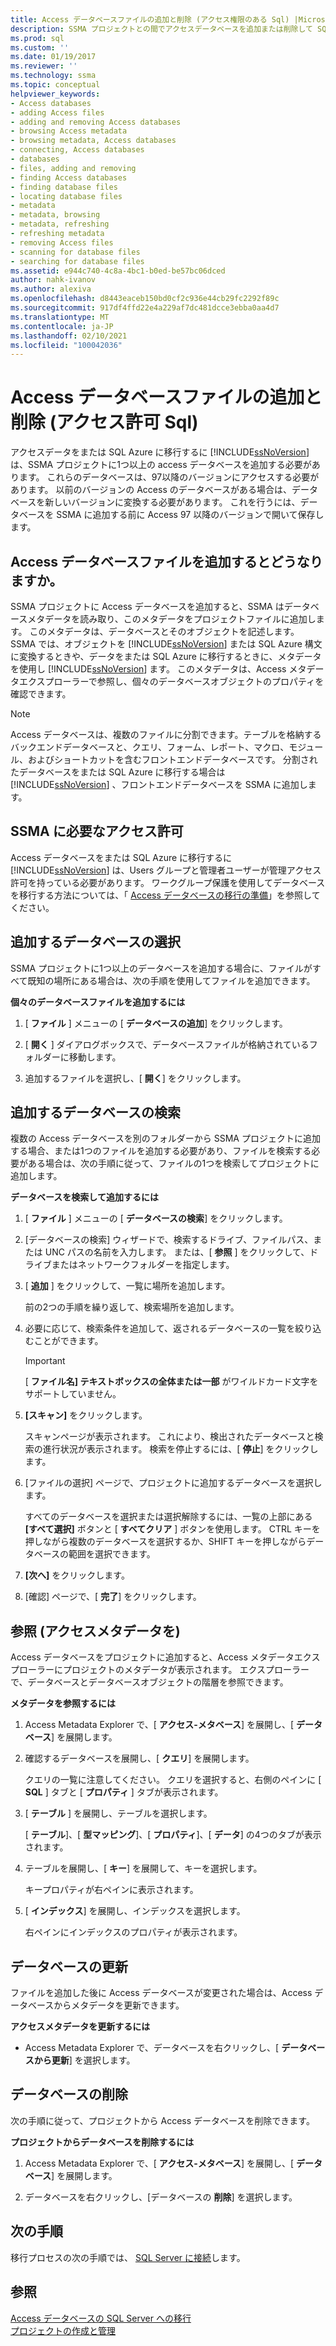 ```yaml
---
title: Access データベースファイルの追加と削除 (アクセス権限のある Sql) |Microsoft Docs
description: SSMA プロジェクトとの間でアクセスデータベースを追加または削除して SQL Server または Azure SQL Database にアクセスデータを移行する方法について説明します。
ms.prod: sql
ms.custom: ''
ms.date: 01/19/2017
ms.reviewer: ''
ms.technology: ssma
ms.topic: conceptual
helpviewer_keywords:
- Access databases
- adding Access files
- adding and removing Access databases
- browsing Access metadata
- browsing metadata, Access databases
- connecting, Access databases
- databases
- files, adding and removing
- finding Access databases
- finding database files
- locating database files
- metadata
- metadata, browsing
- metadata, refreshing
- refreshing metadata
- removing Access files
- scanning for database files
- searching for database files
ms.assetid: e944c740-4c8a-4bc1-b0ed-be57bc06dced
author: nahk-ivanov
ms.author: alexiva
ms.openlocfilehash: d8443eaceb150bd0cf2c936e44cb29fc2292f89c
ms.sourcegitcommit: 917df4ffd22e4a229af7dc481dcce3ebba0aa4d7
ms.translationtype: MT
ms.contentlocale: ja-JP
ms.lasthandoff: 02/10/2021
ms.locfileid: "100042036"
---
```

# <a name="adding-and-removing-access-database-files-accesstosql"></a>Access データベースファイルの追加と削除 (アクセス許可 Sql)
アクセスデータをまたは SQL Azure に移行するに [!INCLUDE[ssNoVersion](../../includes/ssnoversion-md.md)] は、SSMA プロジェクトに1つ以上の access データベースを追加する必要があります。 これらのデータベースは、97以降のバージョンにアクセスする必要があります。 以前のバージョンの Access のデータベースがある場合は、データベースを新しいバージョンに変換する必要があります。 これを行うには、データベースを SSMA に追加する前に Access 97 以降のバージョンで開いて保存します。  
  
## <a name="what-happens-when-you-add-access-database-files"></a>Access データベースファイルを追加するとどうなりますか。  
SSMA プロジェクトに Access データベースを追加すると、SSMA はデータベースメタデータを読み取り、このメタデータをプロジェクトファイルに追加します。 このメタデータは、データベースとそのオブジェクトを記述します。 SSMA では、オブジェクトを [!INCLUDE[ssNoVersion](../../includes/ssnoversion-md.md)] または SQL Azure 構文に変換するときや、データをまたは SQL Azure に移行するときに、メタデータを使用し [!INCLUDE[ssNoVersion](../../includes/ssnoversion-md.md)] ます。 このメタデータは、Access メタデータエクスプローラーで参照し、個々のデータベースオブジェクトのプロパティを確認できます。  
  
> [!NOTE]  
> Access データベースは、複数のファイルに分割できます。テーブルを格納するバックエンドデータベースと、クエリ、フォーム、レポート、マクロ、モジュール、およびショートカットを含むフロントエンドデータベースです。 分割されたデータベースをまたは SQL Azure に移行する場合は [!INCLUDE[ssNoVersion](../../includes/ssnoversion-md.md)] 、フロントエンドデータベースを SSMA に追加します。  
  
## <a name="permissions-that-are-required-by-ssma"></a>SSMA に必要なアクセス許可  
Access データベースをまたは SQL Azure に移行するに [!INCLUDE[ssNoVersion](../../includes/ssnoversion-md.md)] は、Users グループと管理者ユーザーが管理アクセス許可を持っている必要があります。 ワークグループ保護を使用してデータベースを移行する方法については、「 [Access データベースの移行の準備](preparing-access-databases-for-migration-accesstosql.md)」を参照してください。  
  
## <a name="selecting-databases-to-add"></a>追加するデータベースの選択  
SSMA プロジェクトに1つ以上のデータベースを追加する場合に、ファイルがすべて既知の場所にある場合は、次の手順を使用してファイルを追加できます。  
  
**個々のデータベースファイルを追加するには**  
  
1.  [ **ファイル** ] メニューの [ **データベースの追加**] をクリックします。  
  
2.  [ **開く** ] ダイアログボックスで、データベースファイルが格納されているフォルダーに移動します。  
  
3.  追加するファイルを選択し、[ **開く**] をクリックします。  
  
## <a name="finding-databases-to-add"></a>追加するデータベースの検索  
複数の Access データベースを別のフォルダーから SSMA プロジェクトに追加する場合、または1つのファイルを追加する必要があり、ファイルを検索する必要がある場合は、次の手順に従って、ファイルの1つを検索してプロジェクトに追加します。  
  
**データベースを検索して追加するには**  
  
1.  [ **ファイル** ] メニューの [ **データベースの検索**] をクリックします。  
  
2.  [データベースの検索] ウィザードで、検索するドライブ、ファイルパス、または UNC パスの名前を入力します。 または、[ **参照** ] をクリックして、ドライブまたはネットワークフォルダーを指定します。  
  
3.  [ **追加** ] をクリックして、一覧に場所を追加します。  
  
    前の2つの手順を繰り返して、検索場所を追加します。  
  
4.  必要に応じて、検索条件を追加して、返されるデータベースの一覧を絞り込むことができます。  
  
    > [!IMPORTANT]  
    > [ **ファイル名] テキストボックスの全体または一部** がワイルドカード文字をサポートしていません。  
  
5.  **[スキャン]** をクリックします。  
  
    スキャンページが表示されます。 これにより、検出されたデータベースと検索の進行状況が表示されます。 検索を停止するには、[ **停止**] をクリックします。  
  
6.  [ファイルの選択] ページで、プロジェクトに追加するデータベースを選択します。  
  
    すべてのデータベースを選択または選択解除するには、一覧の上部にある **[すべて選択]** ボタンと [ **すべてクリア** ] ボタンを使用します。 CTRL キーを押しながら複数のデータベースを選択するか、SHIFT キーを押しながらデータベースの範囲を選択できます。  
  
7.  **[次へ]** をクリックします。  
  
8.  [確認] ページで、[ **完了**] をクリックします。  
  
## <a name="browsing-access-metadata"></a>参照 (アクセスメタデータを)  
Access データベースをプロジェクトに追加すると、Access メタデータエクスプローラーにプロジェクトのメタデータが表示されます。 エクスプローラーで、データベースとデータベースオブジェクトの階層を参照できます。  
  
**メタデータを参照するには**  
  
1.  Access Metadata Explorer で、[ **アクセス-メタベース**] を展開し、[ **データベース**] を展開します。  
  
2.  確認するデータベースを展開し、[ **クエリ**] を展開します。  
  
    クエリの一覧に注意してください。 クエリを選択すると、右側のペインに [ **SQL** ] タブと [ **プロパティ** ] タブが表示されます。  
  
3.  [ **テーブル** ] を展開し、テーブルを選択します。  
  
    [ **テーブル**]、[ **型マッピング**]、[ **プロパティ**]、[ **データ**] の4つのタブが表示されます。  
  
4.  テーブルを展開し、[ **キー**] を展開して、キーを選択します。  
  
    キープロパティが右ペインに表示されます。  
  
5.  [ **インデックス**] を展開し、インデックスを選択します。  
  
    右ペインにインデックスのプロパティが表示されます。  
  
## <a name="refreshing-databases"></a>データベースの更新  
ファイルを追加した後に Access データベースが変更された場合は、Access データベースからメタデータを更新できます。  
  
**アクセスメタデータを更新するには**  
  
-   Access Metadata Explorer で、データベースを右クリックし、[ **データベースから更新**] を選択します。  
  
## <a name="removing-databases"></a>データベースの削除  
次の手順に従って、プロジェクトから Access データベースを削除できます。  
  
**プロジェクトからデータベースを削除するには**  
  
1.  Access Metadata Explorer で、[ **アクセス-メタベース**] を展開し、[ **データベース**] を展開します。  
  
2.  データベースを右クリックし、[データベースの **削除**] を選択します。  
  
## <a name="next-step"></a>次の手順  
移行プロセスの次の手順では、 [SQL Server に接続](../sybase/connecting-to-sql-server-sybasetosql.md)します。  
  
## <a name="see-also"></a>参照  
[Access データベースの SQL Server への移行](migrating-access-databases-to-sql-server-azure-sql-db-accesstosql.md)  
[プロジェクトの作成と管理](creating-and-managing-projects-accesstosql.md)  
